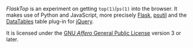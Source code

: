 *FlaskTop* is an experiment on getting `top(1)`/`ps(1)` into the browser.
It makes use of Python and JavaScript, more precisely
[Flask](http://flask.pocoo.org/),
[psutil](https://github.com/giampaolo/psutil) and
the [DataTables](https://datatables.net/) table plug-in for
[jQuery](https://jquery.com/).

It is licensed under the
[GNU _Affero_ General Public License](https://www.gnu.org/licenses/agpl-3.0.html)
version 3 or later.

